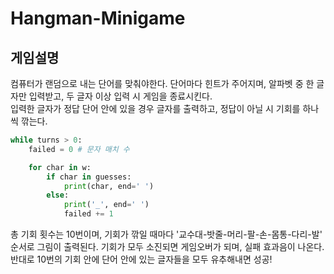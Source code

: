 # Hangman-Minigame

## 게임설명

컴퓨터가 랜덤으로 내는 단어를 맞춰야한다. 단어마다 힌트가 주어지며, 알파벳 중 한 글자만 입력받고, 두 글자 이상 입력 시 게임을 종료시킨다. <br> 입력한 글자가 정답 단어 안에 있을 경우 글자를 출력하고, 정답이 아닐 시 기회를 하나씩 깎는다. 

```python
while turns > 0:
    failed = 0 # 문자 매치 수

    for char in w:
        if char in guesses:
            print(char, end=' ')
        else:
            print('_', end=' ')
            failed += 1
```

총 기회 횟수는 10번이며, 기회가 깎일 때마다 '교수대-밧줄-머리-팔-손-몸통-다리-발' 순서로 그림이 출력된다. 기회가 모두 소진되면 게임오버가 되며, 실패 효과음이 나온다. <br>
반대로 10번의 기회 안에 단어 안에 있는 글자들을 모두 유추해내면 성공!
